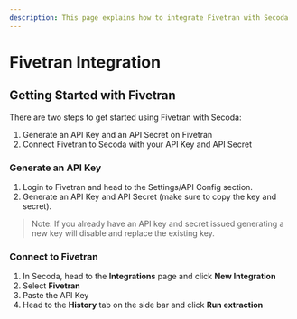 ```yaml
---
description: This page explains how to integrate Fivetran with Secoda
---
```


# Fivetran Integration

## Getting Started with Fivetran <a href="#h_21e27f5a15" id="h_21e27f5a15"></a>

There are two steps to get started using Fivetran with Secoda:

1. Generate an API Key and an API Secret on Fivetran
2. Connect Fivetran to Secoda with your API Key and API Secret

### Generate an API Key

1. Login to Fivetran and head to the Settings/API Config section.
2. Generate an API Key and API Secret (make sure to copy the key and secret).

> Note: If you already have an API key and secret issued generating a new key will disable and replace the existing key.

### Connect to Fivetran

1. In Secoda, head to the **Integrations** page and click **New Integration**
2. Select **Fivetran**
3. Paste the API Key
4. Head to the **History** tab on the side bar and click **Run extraction**

